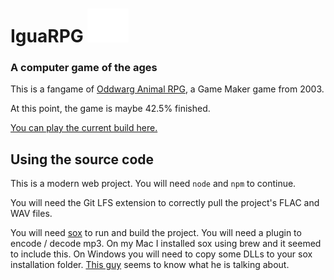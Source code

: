 # IguaRPG ![Iguana character](./iguana.svg)
### A computer game of the ages
This is a fangame of [Oddwarg Animal RPG](http://oddwarg.com/index.php?id=OARPG), a Game Maker game from 2003.

At this point, the game is maybe 42.5% finished.

[You can play the current build here.](https://igua-rpg.herokuapp.com/)

## Using the source code
This is a modern web project. You will need `node` and `npm` to continue.

You will need the Git LFS extension to correctly pull the project's FLAC and WAV files.

You will need [sox](http://sox.sourceforge.net/) to run and build the project. You will need a plugin to encode / decode mp3. On my Mac I installed sox using brew and it seemed to include this. On Windows you will need to copy some DLLs to your sox installation folder. [This guy](https://stackoverflow.com/questions/3537155/sox-fail-util-unable-to-load-mad-decoder-library-libmad-function-mad-stream#comment90773339_23939403) seems to know what he is talking about.
